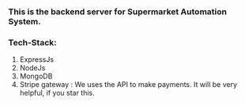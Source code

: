 ### This is the backend server for Supermarket Automation System.
### Tech-Stack:
1. ExpressJs
2. NodeJs
3. MongoDB
4. Stripe gateway : We uses the API to make payments.
It will be very helpful, if you star this.